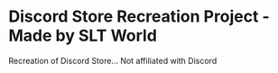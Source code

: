 # Discord Store Recreation Project - Made by SLT World
Recreation of Discord Store...
Not affiliated with Discord
